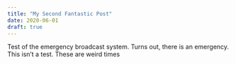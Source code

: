 ```yaml
---
title: "My Second Fantastic Post"
date: 2020-06-01 
draft: true
---
```

Test of the emergency broadcast system. Turns out, there is an emergency. This isn’t a test. These are weird times